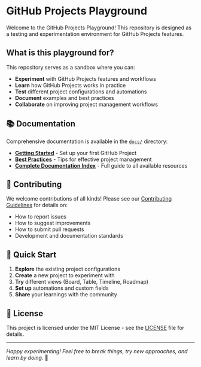 # GitHub Projects Playground

Welcome to the GitHub Projects Playground! This repository is designed as a testing and experimentation environment for GitHub Projects features.

## What is this playground for?

This repository serves as a sandbox where you can:

- **Experiment** with GitHub Projects features and workflows
- **Learn** how GitHub Projects works in practice
- **Test** different project configurations and automations  
- **Document** examples and best practices
- **Collaborate** on improving project management workflows

## 📚 Documentation

Comprehensive documentation is available in the [`docs/`](docs/) directory:

- **[Getting Started](docs/getting-started.md)** - Set up your first GitHub Project
- **[Best Practices](docs/best-practices.md)** - Tips for effective project management
- **[Complete Documentation Index](docs/README.md)** - Full guide to all available resources

## 🤝 Contributing

We welcome contributions of all kinds! Please see our [Contributing Guidelines](CONTRIBUTING.md) for details on:

- How to report issues
- How to suggest improvements
- How to submit pull requests
- Development and documentation standards

## 🚀 Quick Start

1. **Explore** the existing project configurations
2. **Create** a new project to experiment with
3. **Try** different views (Board, Table, Timeline, Roadmap)  
4. **Set up** automations and custom fields
5. **Share** your learnings with the community

## 📝 License

This project is licensed under the MIT License - see the [LICENSE](LICENSE) file for details.

---

*Happy experimenting! Feel free to break things, try new approaches, and learn by doing.* 🎉